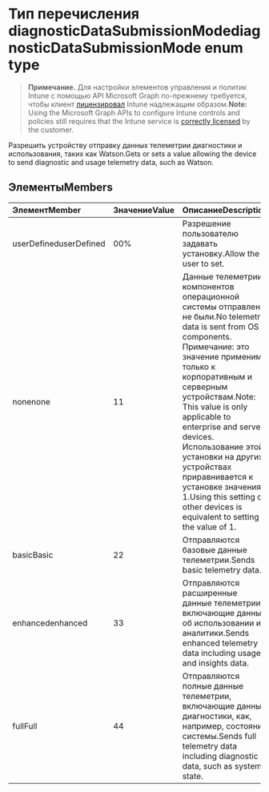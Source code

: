 # <a name="diagnosticdatasubmissionmode-enum-type"></a><span data-ttu-id="16999-101">Тип перечисления diagnosticDataSubmissionMode</span><span class="sxs-lookup"><span data-stu-id="16999-101">diagnosticDataSubmissionMode enum type</span></span>

> <span data-ttu-id="16999-102">**Примечание.** Для настройки элементов управления и политик Intune с помощью API Microsoft Graph по-прежнему требуется, чтобы клиент [лицензировал](https://go.microsoft.com/fwlink/?linkid=839381) Intune надлежащим образом.</span><span class="sxs-lookup"><span data-stu-id="16999-102">**Note:** Using the Microsoft Graph APIs to configure Intune controls and policies still requires that the Intune service is [correctly licensed](https://go.microsoft.com/fwlink/?linkid=839381) by the customer.</span></span>

<span data-ttu-id="16999-103">Разрешить устройству отправку данных телеметрии диагностики и использования, таких как Watson.</span><span class="sxs-lookup"><span data-stu-id="16999-103">Gets or sets a value allowing the device to send diagnostic and usage telemetry data, such as Watson.</span></span>
## <a name="members"></a><span data-ttu-id="16999-104">Элементы</span><span class="sxs-lookup"><span data-stu-id="16999-104">Members</span></span>
|<span data-ttu-id="16999-105">Элемент</span><span class="sxs-lookup"><span data-stu-id="16999-105">Member</span></span>|<span data-ttu-id="16999-106">Значение</span><span class="sxs-lookup"><span data-stu-id="16999-106">Value</span></span>|<span data-ttu-id="16999-107">Описание</span><span class="sxs-lookup"><span data-stu-id="16999-107">Description</span></span>|
|:---|:---|:---|
|<span data-ttu-id="16999-108">userDefined</span><span class="sxs-lookup"><span data-stu-id="16999-108">userDefined</span></span>|<span data-ttu-id="16999-109">0</span><span class="sxs-lookup"><span data-stu-id="16999-109">0%</span></span>|<span data-ttu-id="16999-110">Разрешение пользователю задавать установку.</span><span class="sxs-lookup"><span data-stu-id="16999-110">Allow the user to set.</span></span>|
|<span data-ttu-id="16999-111">none</span><span class="sxs-lookup"><span data-stu-id="16999-111">none</span></span>|<span data-ttu-id="16999-112">1</span><span class="sxs-lookup"><span data-stu-id="16999-112">1</span></span>|<span data-ttu-id="16999-113">Данные телеметрии компонентов операционной системы отправлены не были.</span><span class="sxs-lookup"><span data-stu-id="16999-113">No telemetry data is sent from OS components.</span></span> <span data-ttu-id="16999-114">Примечание: это значение применимо только к корпоративным и серверным устройствам.</span><span class="sxs-lookup"><span data-stu-id="16999-114">Note: This value is only applicable to enterprise and server devices.</span></span> <span data-ttu-id="16999-115">Использование этой установки на других устройствах приравнивается к установке значения 1.</span><span class="sxs-lookup"><span data-stu-id="16999-115">Using this setting on other devices is equivalent to setting the value of 1.</span></span>|
|<span data-ttu-id="16999-116">basic</span><span class="sxs-lookup"><span data-stu-id="16999-116">Basic</span></span>|<span data-ttu-id="16999-117">2</span><span class="sxs-lookup"><span data-stu-id="16999-117">2</span></span>|<span data-ttu-id="16999-118">Отправляются базовые данные телеметрии.</span><span class="sxs-lookup"><span data-stu-id="16999-118">Sends basic telemetry data.</span></span>|
|<span data-ttu-id="16999-119">enhanced</span><span class="sxs-lookup"><span data-stu-id="16999-119">enhanced</span></span>|<span data-ttu-id="16999-120">3</span><span class="sxs-lookup"><span data-stu-id="16999-120">3</span></span>|<span data-ttu-id="16999-121">Отправляются расширенные данные телеметрии, включающие данные об использовании и аналитики.</span><span class="sxs-lookup"><span data-stu-id="16999-121">Sends enhanced telemetry data including usage and insights data.</span></span>|
|<span data-ttu-id="16999-122">full</span><span class="sxs-lookup"><span data-stu-id="16999-122">Full</span></span>|<span data-ttu-id="16999-123">4</span><span class="sxs-lookup"><span data-stu-id="16999-123">4</span></span>|<span data-ttu-id="16999-124">Отправляются полные данные телеметрии, включающие данные диагностики, как, например, состояние системы.</span><span class="sxs-lookup"><span data-stu-id="16999-124">Sends full telemetry data including diagnostic data, such as system state.</span></span>|




